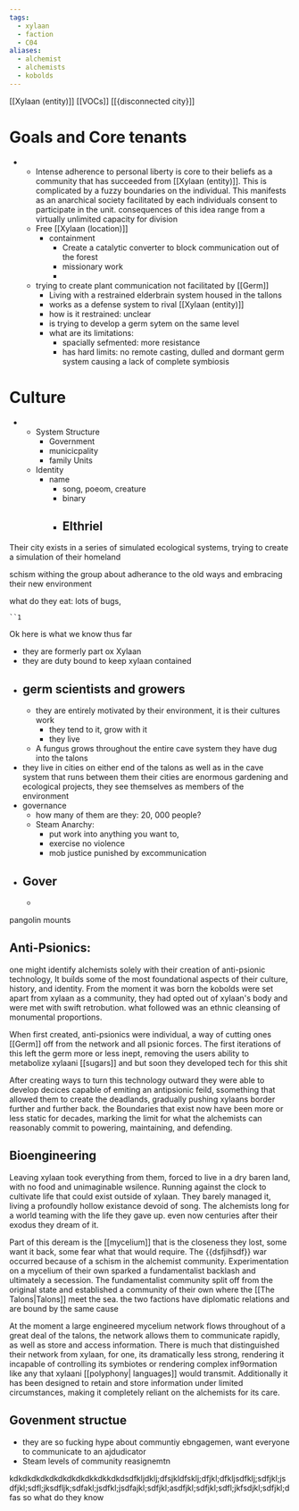 ```yaml
---
tags:
  - xylaan
  - faction
  - C04
aliases:
  - alchemist
  - alchemists
  - kobolds
---
```



[[Xylaan (entity)]]
[[VOCs]]
[[{disconnected city}]]

 # Goals and Core tenants
-
	 - Intense adherence to personal liberty is core to their beliefs as a community that has succeeded from [[Xylaan (entity)]]. This is complicated by a fuzzy boundaries on the individual. This manifests as an anarchical society facilitated by each individuals consent to participate in the unit. consequences of this idea range from a virtually unlimited capacity for division
	 - Free [[Xylaan (location)]] 
		 - containment 
			 - Create a catalytic converter to block communication out of the forest
			 - missionary work
			 - 
	 - trying to create plant communication not facilitated by [[Germ]]
		- Living with a restrained elderbrain system housed in the tallons 
		- works as a defense system to rival [[Xylaan (entity)]]
		- how is it restrained: unclear 
		- is trying to develop a germ sytem on the same level 
		- what are its limitations: 
			- spacially sefmented: more resistance
			- has hard limits: no remote casting, dulled and dormant germ system causing a lack of complete symbiosis 


 # Culture
-
	 - System Structure
		 - Government
		 - municicpality
		 - family Units 
	 - Identity
		 - name
			 - song, poeom, creature 
			 - binary
			 - Elthriel 
				 - 
Their city exists in a series of simulated ecological systems, trying to create a simulation of their homeland 

schism withing the group about adherance to the old ways and embracing their new environment

what do they eat: lots of bugs, 

	``1



Ok here is what we know thus far
 - they are formerly part ox Xylaan 
 - they are duty bound to keep xylaan contained 
 - germ scientists and growers
	 - 
	 - they are entirely motivated by their environment, it is their cultures work 
		 - they tend to it, grow with it 
		 - they live 
	 - A fungus grows throughout the entire cave system they have dug into the talons  
 - they live in cities on either end of the talons as well as in the cave system that runs between them their cities are enormous gardening and ecological projects, they see themselves as members of the environment 
- governance
	- how many of them are they: 20, 000 people?
	- Steam Anarchy:
		- put work into anything you want to, 
		- exercise no violence
		- mob justice punished by excommunication
- Gover
	- 
	- 

 pangolin mounts 


 ## Anti-Psionics:
one might identify alchemists solely with their creation of anti-psionic technology, It builds some of the most foundational aspects of their culture, history, and identity. From the moment it was born the kobolds were set apart from xylaan as a community, they had opted out of xylaan's body and were met with swift retrobution. what followed was an ethnic cleansing of monumental proportions. 

When first created, anti-psionics were individual, a way of cutting ones [[Germ]] off from the network and all psionic forces. The first iterations of this left the germ more or less inept, removing the users ability to metabolize xylaani [[sugars]] and but soon they developed tech for this shit 

After creating ways to turn this technology outward they were able to develop decices capable of emiting an antipsionic feild, ssomething that allowed them to create the deadlands, gradually pushing xylaans border further and further back. the Boundaries that exist now have been more or less static for decades, marking the limit for what the alchemists can reasonably commit to powering, maintaining, and defending. 


 ## Bioengineering

Leaving xylaan took everything from them, forced to live in a dry baren land, with no food and unimaginable wsilence. Running against the clock to cultivate life that could exist outside of xylaan. They barely managed it, living a profoundly hollow existance devoid of song. The alchemists long for a world teaming with the life they gave up.  even now centuries after their exodus they dream of it. 

Part of this deream is the [[mycelium]]  that is the closeness they lost, some want it back, some fear what that would require. The {{dsfjihsdf}} war occurred because of a schism in the alchemist community. Experimentation on a mycelium of their own  sparked a fundamentalist backlash and ultimately a secession. The fundamentalist community split off from the original state and established a community of their own where the [[The Talons|Talons]] meet the sea. the two factions have diplomatic relations and are bound by  the same cause

At the moment a large engineered mycelium network  flows throughout of a great deal of the talons,  the network allows them to communicate rapidly, as well as store and access information. There is much that distinguished their network from xylaan, for one, its dramatically less strong, rendering it incapable of controlling its symbiotes or rendering complex inf9ormation like any that xylaani [[polyphony| languages]] would transmit. Additionally it has been designed to retain and store information under limited circumstances, making it completely reliant on the alchemists for its care.

 ##  Govenment structue
 - they are so fucking hype about communtiy ebngagemen, want everyone to communicate to an ajdudicator
 - Steam levels of community reasignemtn


kdkdkdkdkdkdkdkdkdkkdkkdkdsdfkljdklj;dfsjkldfsklj;dfjkl;dfkljsdfklj;sdfjkl;jsdfjkl;sdfl;jksdfljk;sdfakl;jsdfkl;jsdfajkl;sdfjkl;asdfjkl;sdfjkl;sdfl;jkfsdjkl;sdfjkl;dfas
so what do they know 


